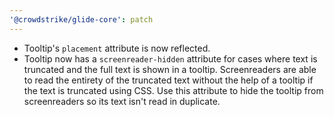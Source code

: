 ```yaml
---
'@crowdstrike/glide-core': patch
---
```


- Tooltip's `placement` attribute is now reflected.
- Tooltip now has a `screenreader-hidden` attribute for cases where text is truncated and the full text is shown in a tooltip.
  Screenreaders are able to read the entirety of the truncated text without the help of a tooltip if the text is truncated using CSS.
  Use this attribute to hide the tooltip from screenreaders so its text isn't read in duplicate.
